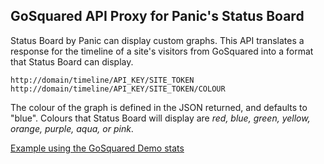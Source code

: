 ## GoSquared API Proxy for Panic's Status Board

Status Board by Panic can display custom graphs. This API translates a response for the timeline of a site's visitors from GoSquared into a format that Status Board can display.

```
http://domain/timeline/API_KEY/SITE_TOKEN
http://domain/timeline/API_KEY/SITE_TOKEN/COLOUR
```

The colour of the graph is defined in the JSON returned, and defaults to "blue". Colours that Status Board will display are *red, blue, green, yellow, orange, purple, aqua, or pink*.

[Example using the GoSquared Demo stats](http://statusboard.danpalmer.me/timeline/demo/GSN-181546-E)
